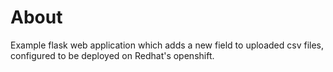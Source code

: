 About
======

Example flask web application which adds a new field to uploaded csv
files, configured to be deployed on Redhat's openshift.

